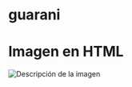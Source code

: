 # guarani
<!DOCTYPE html>
<html>
    <head>
        <meta charset="UTF-8">
        <meta name="viewport" content="width=device-width, initial-scale=1.0">
        <title>Ejemplo de Imagen</title>
    </head>
    <body>
        <h1>Imagen en HTML</h1>
        <img src="C:\Users\lourd\Downloads\guarani.jpeg" alt="Descripción de la imagen">
    </body>
</html>
